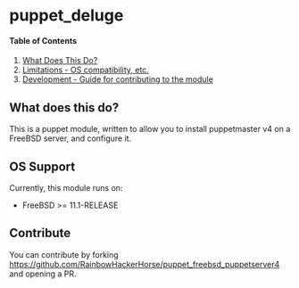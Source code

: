 # puppet_deluge

#### Table of Contents

1. [What Does This Do?](#What-does-this-do)
2. [Limitations - OS compatibility, etc.](#limitations)
3. [Development - Guide for contributing to the module](#contribute)

## What does this do?
This is a puppet module, written to allow you to install puppetmaster v4 on a FreeBSD server, and configure it.

## OS Support
Currently, this module runs on:
* FreeBSD >= 11.1-RELEASE

## Contribute
You can contribute by forking https://github.com/RainbowHackerHorse/puppet_freebsd_puppetserver4
and opening a PR.